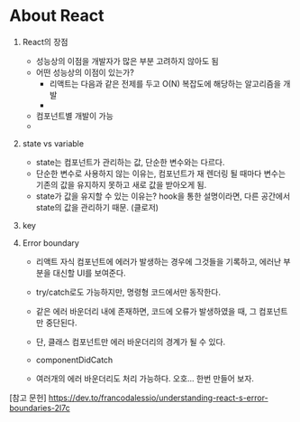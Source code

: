 # About React

1. React의 장점

   - 성능상의 이점을 개발자가 많은 부분 고려하지 않아도 됨
   - 어떤 성능상의 이점이 있는가?
     - 리액트는 다음과 같은 전제를 두고 O(N) 복잡도에 해당하는 알고리즘을 개발
     -
   - 컴포넌트별 개발이 가능
   -

2. state vs variable

   - state는 컴포넌트가 관리하는 값, 단순한 변수와는 다르다.
   - 단순한 변수로 사용하지 않는 이유는, 컴포넌트가 재 렌더링 될 때마다 변수는 기존의 값을 유지하지 못하고 새로 값을 받아오게 됨.
   - state가 값을 유지할 수 있는 이유는? hook을 통한 설명이라면, 다른 공간에서 state의 값을 관리하기 때문. (클로저)

3. key

4. Error boundary

   - 리액트 자식 컴포넌트에 에러가 발생하는 경우에 그것들을 기록하고, 에러난 부분을 대신할 UI를 보여준다.
   - try/catch로도 가능하지만, 명령형 코드에서만 동작한다.
   - 같은 에러 바운더리 내에 존재하면, 코드에 오류가 발생하였을 때, 그 컴포넌트만 중단된다.
   - 단, 클래스 컴포넌트만 에러 바운더리의 경계가 될 수 있다.

   - componentDidCatch
   - 여러개의 에러 바운더리도 처리 가능하다. 오호... 한번 만들어 보자.

[참고 문헌]
https://dev.to/francodalessio/understanding-react-s-error-boundaries-2l7c
